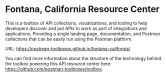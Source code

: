 # Fontana, California Resource Center
This is a toolbox of API collections, visualizations, and tooling to help developers discover and put APIs to work as part of integrations and applications. Providing a single landing page, documentation, and Postman collections that can be easily run using the Postman platform.

URL: https://postman-toolboxes.github.io/fontana-california/

You can find more information about the structure of the technology behind the toolbox powering this API resource center here: https://github.com/postman-toolboxes/toolbox.
